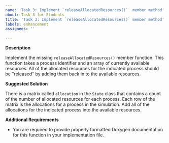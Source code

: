 ```yaml
---
name: 'Task 3: Implement `releaseAllocatedResources()`  member method'
about: Task 3 for Students
title: 'Task 3: Implement `releaseAllocatedResources()` member method'
labels: enhancement
assignees: ''

---
```


**Description**

Implement the missing `releaseAllocatedResources()` member function.  This function takes
a process identifier and an array of currently available resources.  All of the
allocated resources for the indicated process should be "released" by adding them back in
to the available resources.

**Suggested Solution**

There is a matrix called `allocation` in the `State` class that contains a count of the
number of allocated resources for each process.  Each row of the matrix is the allocations
for a process in the simulation.  Add all of the allocations for the indicated process into
the available resources.


**Additional Requirements**

- You are required to provide properly formatted Doxygen documentation for this
  function in your implementation file.

